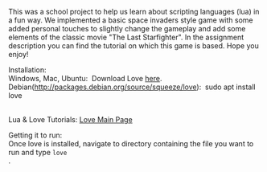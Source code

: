 This was a school project to help us learn about scripting languages (lua) 
in a fun way.  We implemented a basic space invaders style game with some
added personal touches to slightly change the gameplay and add some elements 
of the classic movie "The Last Starfighter".  In the assignment description 
you can find the tutorial on which this game is based.  Hope you enjoy!

Installation:
<br>
Windows, Mac, Ubuntu:&nbsp;
Download Love <a href="https://love2d.org/">here</a>.
<br>
Debian(http://packages.debian.org/source/squeeze/love):&nbsp;
sudo apt install love
<br>
<br>

Lua & Love Tutorials:
<a href="https://www.love2d.org/wiki/Main_Page">Love Main Page</a>

Getting it to run:
<br>
Once love is installed, navigate to directory containing the file you want 
to run and type <code>love <name of file></code>.